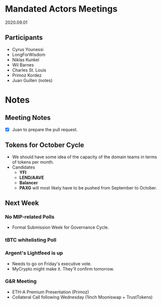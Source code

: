 # Mandated Actors Meetings
2020.09.01

## Participants

- Cyrus Younessi
- LongForWisdom
- Niklas Kunkel
- Wil Barnes
- Charles St. Louis
- Primoz Kordez
- Juan Guillen (notes)

# Notes

## Meeting Notes

- [x]  Juan to prepare the pull request.

## Tokens for October Cycle

- We should have some idea of the capacity of the domain teams in terms of tokens per month.
- Candidates
    - **YFI**
    - **LEND/AAVE**
    - **Balancer**
    - **PAXG** will most likely have to be pushed from September to October.

## Next Week

### No MIP-related Polls

- Formal Submission Week for Governance Cycle.

### tBTC whitelisting Poll

### Argent's Lightfeed is up

- Needs to go on Friday's executive vote.
- MyCrypto might make it. They'll confirm tomorrow.

### G&R Meeting

- ETH-A Premium Presentation (Primoz)
- Collateral Call following Wednesday (1inch Mooniswap + TrustTokens)
